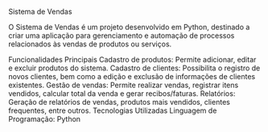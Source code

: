 

Sistema de Vendas

O Sistema de Vendas é um projeto desenvolvido em Python, destinado a criar uma aplicação para gerenciamento e automação de processos relacionados às vendas de produtos ou serviços.

Funcionalidades Principais
Cadastro de produtos: Permite adicionar, editar e excluir produtos do sistema.
Cadastro de clientes: Possibilita o registro de novos clientes, bem como a edição e exclusão de informações de clientes existentes.
Gestão de vendas: Permite realizar vendas, registrar itens vendidos, calcular total da venda e gerar recibos/faturas.
Relatórios: Geração de relatórios de vendas, produtos mais vendidos, clientes frequentes, entre outros.
Tecnologias Utilizadas
Linguagem de Programação: Python
